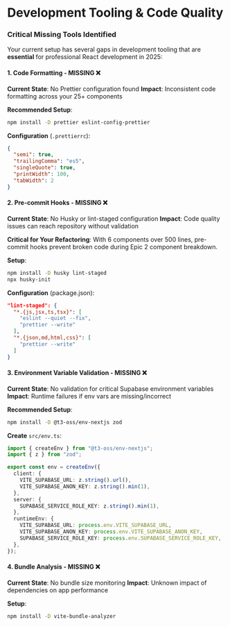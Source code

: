 # Development Tooling & Code Quality

### Critical Missing Tools Identified

Your current setup has several gaps in development tooling that are **essential** for professional React development in 2025:

#### 1. Code Formatting - MISSING ❌

**Current State**: No Prettier configuration found
**Impact**: Inconsistent code formatting across your 25+ components

**Recommended Setup**:
```bash
npm install -D prettier eslint-config-prettier
```

**Configuration** (`.prettierrc`):
```json
{
  "semi": true,
  "trailingComma": "es5",
  "singleQuote": true,
  "printWidth": 100,
  "tabWidth": 2
}
```

#### 2. Pre-commit Hooks - MISSING ❌

**Current State**: No Husky or lint-staged configuration
**Impact**: Code quality issues can reach repository without validation

**Critical for Your Refactoring**: With 6 components over 500 lines, pre-commit hooks prevent broken code during Epic 2 component breakdown.

**Setup**:
```bash
npm install -D husky lint-staged
npx husky-init
```

**Configuration** (package.json):
```json
"lint-staged": {
  "*.{js,jsx,ts,tsx}": [
    "eslint --quiet --fix",
    "prettier --write"
  ],
  "*.{json,md,html,css}": [
    "prettier --write"
  ]
}
```

#### 3. Environment Variable Validation - MISSING ❌

**Current State**: No validation for critical Supabase environment variables
**Impact**: Runtime failures if env vars are missing/incorrect

**Recommended Setup**:
```bash
npm install -D @t3-oss/env-nextjs zod
```

**Create** `src/env.ts`:
```typescript
import { createEnv } from "@t3-oss/env-nextjs";
import { z } from "zod";

export const env = createEnv({
  client: {
    VITE_SUPABASE_URL: z.string().url(),
    VITE_SUPABASE_ANON_KEY: z.string().min(1),
  },
  server: {
    SUPABASE_SERVICE_ROLE_KEY: z.string().min(1),
  },
  runtimeEnv: {
    VITE_SUPABASE_URL: process.env.VITE_SUPABASE_URL,
    VITE_SUPABASE_ANON_KEY: process.env.VITE_SUPABASE_ANON_KEY,
    SUPABASE_SERVICE_ROLE_KEY: process.env.SUPABASE_SERVICE_ROLE_KEY,
  },
});
```

#### 4. Bundle Analysis - MISSING ❌

**Current State**: No bundle size monitoring
**Impact**: Unknown impact of dependencies on app performance

**Setup**:
```bash
npm install -D vite-bundle-analyzer
```
